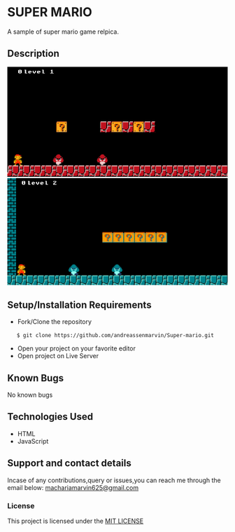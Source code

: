 # SUPER MARIO
A sample of super mario game relpica.
## Description
![Website image](Assets/README/s1.png)
![Website image](Assets/README/s3.png)
## Setup/Installation Requirements
* Fork/Clone the repository
```
   $ git clone https://github.com/andreassenmarvin/Super-mario.git
```
* Open your project on your favorite editor
* Open project on Live Server
## Known Bugs
No known bugs
## Technologies Used
* HTML
* JavaScript
## Support and contact details
Incase of any contributions,query or issues,you can reach me through the email below:
machariamarvin625@gmail.com
### License
This project is licensed under the [MIT LICENSE](https://github.com/andreassenmarvin/Super-mario/blob/master/LICENSE) 
